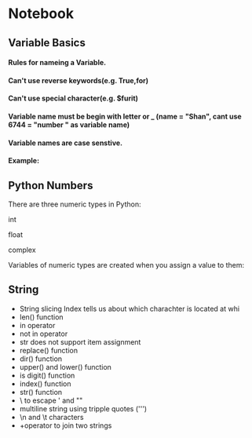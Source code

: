 # Notebook
## Variable Basics
#### Rules for nameing a Variable.

#### Can't use reverse keywords(e.g. True,for)

#### Can't use special character(e.g. $furit)

#### Variable name must be begin with letter or _ (name = "Shan", cant use 6744 = "number " as variable name)

#### Variable names are case senstive.

#### Example:



## Python Numbers
There are three numeric types in Python:

int

float

complex

Variables of numeric types are created when you assign a value to them:

## String
+ String slicing Index tells us about which charachter is located at whi
+ len() function 
+ in operator
+ not in operator
+ str does not support item assignment
+ replace() function
+ dir() function
+ upper() and lower() function
+ is digit() function
+ index() function
+ str() function
+ \ to escape ' and ""
+ multiline string using tripple quotes (''')
+ \n and \t characters
+ +operator to join two strings
